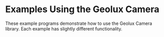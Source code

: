 # Examples Using the Geolux Camera<!--! {#page_the_examples} -->

These example programs demonstrate how to use the Geolux Camera library.
Each example has slightly different functionality.

<!--! @subpage example_snapshot "DELETE THIS LINK" -->

<!--! @subpage example_dated_image "DELETE THIS LINK" -->

<!--! @subpage example_read_by_chunk "DELETE THIS LINK" -->
